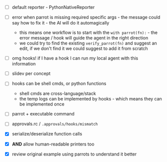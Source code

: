 - [ ] default reporter - PythonNativeReporter
- [ ] error when parrot is missing required specific args - the message could say how to fix it - the AI will do it automagically
  - this means one workflow is to start with the `with parrot(fn):` - the error message / hook will guide the agent in the right direction
  - we could try to find the existing `verify_parrot(fn)` and suggest an edit, if we don't find it we could suggest to add it from scratch
- [ ] omg hooks! if I have a hook I can run my local agent with this information
- [ ] slidev per concept
- [ ] hooks can be shell cmds, or python functions
  - shell cmds are cross-language/stack
  - the temp logs can be implemented by hooks - which means they can be implemented once
- [ ] parrot + executable command
- [ ] approvals.rc / `.approvals/hooks/mismatch`

- [x] serialize/deserialize function calls
- [x] **AND** allow human-readable printers too
- [x] review original example using parrots to understand it better
